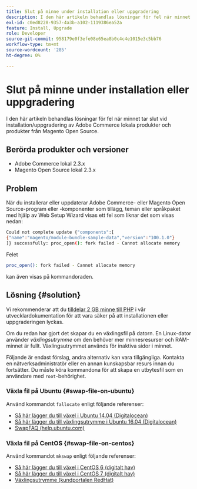 ```yaml
---
title: Slut på minne under installation eller uppgradering
description: I den här artikeln behandlas lösningar för fel när minnet tar slut vid installation/uppgradering av Adobe Commerce lokala produkter och produkter från Magento Open Source.
exl-id: c0ed8228-9357-4a3b-a102-1119386ea52a
feature: Install, Upgrade
role: Developer
source-git-commit: 958179e0f3efe08e65ea8b0c4c4e1015e3c5bb76
workflow-type: tm+mt
source-wordcount: '285'
ht-degree: 0%

---
```


# Slut på minne under installation eller uppgradering

I den här artikeln behandlas lösningar för fel när minnet tar slut vid installation/uppgradering av Adobe Commerce lokala produkter och produkter från Magento Open Source.

## Berörda produkter och versioner

* Adobe Commerce lokal 2.3.x
* Magento Open Source lokal 2.3.x

## Problem

När du installerar eller uppdaterar Adobe Commerce- eller Magento Open Source-program eller -komponenter som tillägg, teman eller språkpaket med hjälp av Web Setup Wizard visas ett fel som liknar det som visas nedan:

```bash
Could not complete update {"components":[
{"name":"magento/module-bundle-sample-data","version":"100.1.0"}
]} successfully: proc_open(): fork failed - Cannot allocate memory
```

Felet

```bash
proc_open(): fork failed - Cannot allocate memory
```

kan även visas på kommandoraden.

## Lösning {#solution}

Vi rekommenderar att du [tilldelar 2 GB minne till PHP](https://devdocs.magento.com/guides/v2.3/install-gde/prereq/php-settings.html) i vår utvecklardokumentation för att vara säker på att installationen eller uppgraderingen lyckas.

Om du redan har gjort det skapar du en växlingsfil på datorn. En Linux-dator använder *växlingsutrymme* om den behöver mer minnesresurser och RAM-minnet är fullt. Växlingsutrymmet används för inaktiva sidor i minnet.

Följande är endast förslag, andra alternativ kan vara tillgängliga. Kontakta en nätverksadministratör eller en annan kunskapsbar resurs innan du fortsätter. Du måste köra kommandona för att skapa en utbytesfil som en användare med `root`-behörighet.

### Växla fil på Ubuntu {#swap-file-on-ubuntu}

Använd kommandot `fallocate` enligt följande referenser:

* [Så här lägger du till växel i Ubuntu 14.04 (Digitalocean)](https://www.digitalocean.com/community/tutorials/how-to-add-swap-on-ubuntu-14-04)
* [Så här lägger du till växlingsutrymme i Ubuntu 16.04 (Digitalocean)](https://www.digitalocean.com/community/tutorials/how-to-add-swap-space-on-ubuntu-16-04)
* [SwapFAQ (help.ubuntu.com)](https://help.ubuntu.com/community/SwapFaq)

### Växla fil på CentOS {#swap-file-on-centos}

Använd kommandot `mkswap` enligt följande referenser:

* [Så här lägger du till växel i CentOS 6 (digitalt hav)](https://www.digitalocean.com/community/tutorials/how-to-add-swap-on-centos-6)
* [Så här lägger du till växel i CentOS 7 (digitalt hav)](https://www.digitalocean.com/community/tutorials/how-to-add-swap-on-centos-7)
* [Växlingsutrymme (kundportalen RedHat)](https://access.redhat.com/documentation/en-US/Red_Hat_Enterprise_Linux/6/html/Storage_Administration_Guide/ch-swapspace.html)
